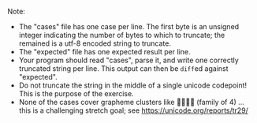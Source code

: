 Note:

- The "cases" file has one case per line. The first byte is an unsigned integer indicating the number of bytes to which to truncate; the remained is a utf-8 encoded string to truncate.
- The "expected" file has one expected result per line.
- Your program should read "cases", parse it, and write one correctly truncated string per line. This output can then be `diff`ed against "expected".
- Do not truncate the string in the middle of a single unicode codepoint! This is the purpose of the exercise.
- None of the cases cover grapheme clusters like 👨‍👩‍👧‍👦 (family of 4) ... this is a challenging stretch goal; see https://unicode.org/reports/tr29/
